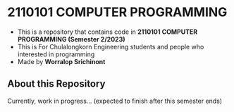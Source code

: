 # 2110101 COMPUTER PROGRAMMING
- This is a repository that contains code in **2110101 COMPUTER PROGRAMMING (Semester 2/2023)**
- This is For Chulalongkorn Engineering students and people who interested in programming
- Made by **Worralop Srichinont**

## About this Repository
Currently, work in progress... (expected to finish after this semester ends)
